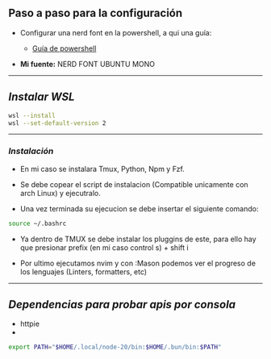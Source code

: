 ## Paso a paso para la configuración

- Configurar una nerd font en la powershell, a qui una guía:

  - [Guía de powershell](https://www.youtube.com/watch?v=6SGIFVJ5Izs)

- **Mi fuente:** NERD FONT UBUNTU MONO

---

## _Instalar WSL_

```bash
wsl --install
wsl --set-default-version 2
```

---

### _Instalación_ 

- En mi caso se instalara Tmux, Python, Npm y Fzf.

- Se debe copear el script de instalacion (Compatible unicamente con arch Linux) y ejecutralo.

- Una vez terminada su ejecucion se debe insertar el siguiente comando:

```bash
source ~/.bashrc
```

- Ya dentro de TMUX se debe instalar los pluggins de este, para ello hay que presionar prefix (en mi caso control s) + shift i

- Por ultimo ejecutamos nvim y con :Mason podemos ver el progreso de los lenguajes (Linters, formatters, etc)

---

## _Dependencias para probar apis por consola_

- httpie
- 
```bash
export PATH="$HOME/.local/node-20/bin:$HOME/.bun/bin:$PATH"
```
